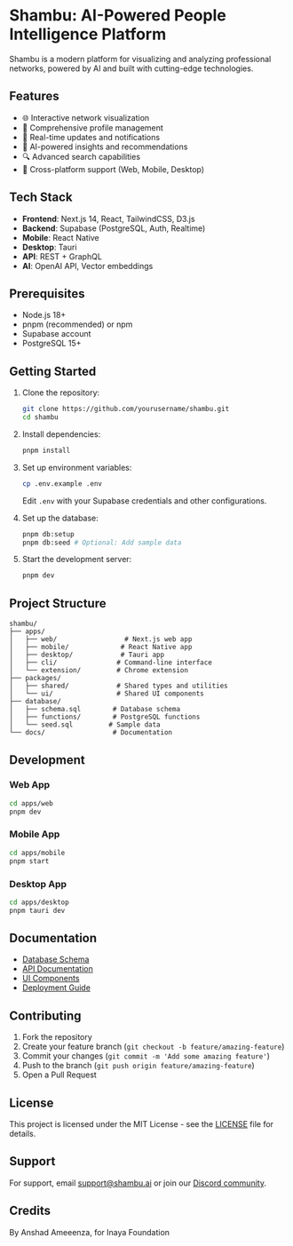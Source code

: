 # Shambu: AI-Powered People Intelligence Platform

Shambu is a modern platform for visualizing and analyzing professional networks, powered by AI and built with cutting-edge technologies.

## Features

- 🌐 Interactive network visualization
- 👥 Comprehensive profile management
- 🔄 Real-time updates and notifications
- 🤖 AI-powered insights and recommendations
- 🔍 Advanced search capabilities
- 📱 Cross-platform support (Web, Mobile, Desktop)

## Tech Stack

- **Frontend**: Next.js 14, React, TailwindCSS, D3.js
- **Backend**: Supabase (PostgreSQL, Auth, Realtime)
- **Mobile**: React Native
- **Desktop**: Tauri
- **API**: REST + GraphQL
- **AI**: OpenAI API, Vector embeddings

## Prerequisites

- Node.js 18+
- pnpm (recommended) or npm
- Supabase account
- PostgreSQL 15+

## Getting Started

1. Clone the repository:
   ```bash
   git clone https://github.com/yourusername/shambu.git
   cd shambu
   ```

2. Install dependencies:
   ```bash
   pnpm install
   ```

3. Set up environment variables:
   ```bash
   cp .env.example .env
   ```
   Edit `.env` with your Supabase credentials and other configurations.

4. Set up the database:
   ```bash
   pnpm db:setup
   pnpm db:seed # Optional: Add sample data
   ```

5. Start the development server:
   ```bash
   pnpm dev
   ```

## Project Structure

```
shambu/
├── apps/
│   ├── web/                 # Next.js web app
│   ├── mobile/             # React Native app
│   ├── desktop/            # Tauri app
│   ├── cli/               # Command-line interface
│   └── extension/         # Chrome extension
├── packages/
│   ├── shared/            # Shared types and utilities
│   └── ui/                # Shared UI components
├── database/
│   ├── schema.sql        # Database schema
│   ├── functions/        # PostgreSQL functions
│   └── seed.sql         # Sample data
└── docs/                 # Documentation
```

## Development

### Web App

```bash
cd apps/web
pnpm dev
```

### Mobile App

```bash
cd apps/mobile
pnpm start
```

### Desktop App

```bash
cd apps/desktop
pnpm tauri dev
```

## Documentation

- [Database Schema](docs/database/schema.md)
- [API Documentation](docs/api/README.md)
- [UI Components](docs/ui/README.md)
- [Deployment Guide](docs/deployment/README.md)

## Contributing

1. Fork the repository
2. Create your feature branch (`git checkout -b feature/amazing-feature`)
3. Commit your changes (`git commit -m 'Add some amazing feature'`)
4. Push to the branch (`git push origin feature/amazing-feature`)
5. Open a Pull Request

## License

This project is licensed under the MIT License - see the [LICENSE](LICENSE) file for details.

## Support

For support, email support@shambu.ai or join our [Discord community](https://discord.gg/shambu).

## Credits
By Anshad Ameeenza, for Inaya Foundation
